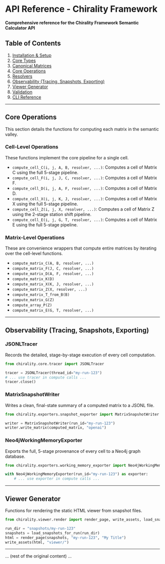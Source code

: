 # API Reference - Chirality Framework

**Comprehensive reference for the Chirality Framework Semantic Calculator API**

## Table of Contents

1. [Installation & Setup](#installation--setup)
2. [Core Types](#core-types)
3. [Canonical Matrices](#canonical-matrices)
4. [Core Operations](#core-operations)
5. [Resolvers](#resolvers)
6. [Observability (Tracing, Snapshots, Exporting)](#observability)
7. [Viewer Generator](#viewer-generator)
8. [Validation](#validation)
9. [CLI Reference](#cli-reference)

---

## Core Operations

This section details the functions for computing each matrix in the semantic valley.

### Cell-Level Operations
These functions implement the core pipeline for a single cell.

- `compute_cell_C(i, j, A, B, resolver, ...)`: Computes a cell of Matrix C using the full 5-stage pipeline.
- `compute_cell_F(i, j, J, C, resolver, ...)`: Computes a cell of Matrix F.
- `compute_cell_D(i, j, A, F, resolver, ...)`: Computes a cell of Matrix D.
- `compute_cell_X(i, j, K, J, resolver, ...)`: Computes a cell of Matrix X using the full 5-stage pipeline.
- `compute_cell_Z(i, j, X, resolver, ...)`: Computes a cell of Matrix Z using the 2-stage station shift pipeline.
- `compute_cell_E(i, j, G, T, resolver, ...)`: Computes a cell of Matrix E using the full 5-stage pipeline.

### Matrix-Level Operations
These are convenience wrappers that compute entire matrices by iterating over the cell-level functions.

- `compute_matrix_C(A, B, resolver, ...)`
- `compute_matrix_F(J, C, resolver, ...)`
- `compute_matrix_D(A, F, resolver, ...)`
- `compute_matrix_K(D)`
- `compute_matrix_X(K, J, resolver, ...)`
- `compute_matrix_Z(X, resolver, ...)`
- `compute_matrix_T_from_B(B)`
- `compute_matrix_G(Z)`
- `compute_array_P(Z)`
- `compute_matrix_E(G, T, resolver, ...)`

---

## Observability (Tracing, Snapshots, Exporting)

### JSONLTracer
Records the detailed, stage-by-stage execution of every cell computation.

```python
from chirality.core.tracer import JSONLTracer

tracer = JSONLTracer(thread_id="my-run-123")
# ... use tracer in compute calls ...
tracer.close()
```

### MatrixSnapshotWriter
Writes a clean, final-state summary of a computed matrix to a JSONL file.

```python
from chirality.exporters.snapshot_exporter import MatrixSnapshotWriter

writer = MatrixSnapshotWriter(run_id="my-run-123")
writer.write_matrix(computed_matrix, "openai")
```

### Neo4jWorkingMemoryExporter
Exports the full, 5-stage provenance of every cell to a Neo4j graph database.

```python
from chirality.exporters.working_memory_exporter import Neo4jWorkingMemoryExporter

with Neo4jWorkingMemoryExporter(run_id="my-run-123") as exporter:
    # ... use exporter in compute calls ...
```

---

## Viewer Generator

Functions for rendering the static HTML viewer from snapshot files.

```python
from chirality.viewer.render import render_page, write_assets, load_snapshots_for_run

run_dir = "snapshots/my-run-123"
snapshots = load_snapshots_for_run(run_dir)
html = render_page(snapshots, "my-run-123", "My Title")
write_assets(html, "viewer/")
```

---
... (rest of the original content) ...